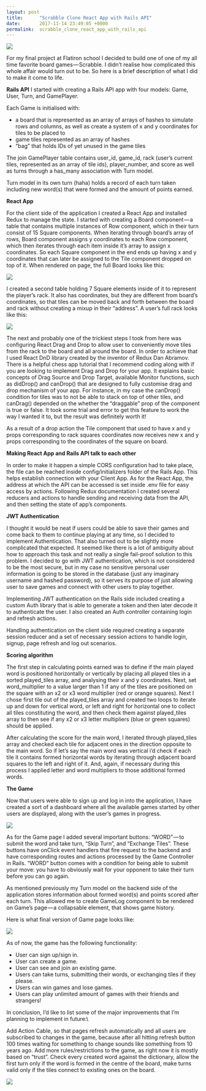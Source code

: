 ```yaml
---
layout: post
title:      "Scrabble Clone React App with Rails API"
date:       2017-11-14 23:49:05 +0000
permalink:  scrabble_clone_react_app_with_rails_api
---
```


![](https://cdn-images-1.medium.com/max/1200/1*vAySz1B0Y86eZ31UYUzBZw.gif)

For my final project at Flatiron school I decided to build one of one of my all time favorite board games — Scrabble.
I didn’t realise how complicated this whole affair would turn out to be. So here is a brief description of what I did to make it come to life.

**Rails API**
I started with creating a Rails API app with four models: Game, User, Turn, and GamePlayer.

Each Game is initialised with:

* a board that is represented as an array of arrays of hashes to simulate rows and columns, as well as create a system of x and y coordinates for tiles to be placed to
* game tiles represented as an array of hashes
* “bag” that holds IDs of yet unused in the game tiles

The join GamePlayer table contains user_id, game_id, rack (user’s current tiles, represented as an array of tile ids), player_number, and score as well as turns through a has_many association with Turn model.

Turn model in its own turn (haha) holds a record of each turn taken including new word(s) that were formed and the amount of points earned.

**React App**

For the client side of the application I created a React App and installed Redux to manage the state. I started with creating a Board component — a table that contains multiple instances of Row component, which in their turn consist of 15 Square components. When iterating through board’s array of rows, Board component assigns y coordinates to each Row component, which then iterates through each item inside it’s array to assign x coordinates. So each Square component in the end ends up having x and y coordinates that can later be assigned to the Tile component dropped on top of it. When rendered on page, the full Board looks like this:

![](https://cdn-images-1.medium.com/max/1600/1*rOKth9AI9TA-u6OyiBF-TA.png)

I created a second table holding 7 Square elements inside of it to represent the player’s rack. It also has coordinates, but they are different from board’s coordinates, so that tiles can be moved back and forth between the board and rack without creating a mixup in their “address”. A user’s full rack looks like this:

![](https://cdn-images-1.medium.com/max/1600/1*dnghBFi1_GmVM5JUbAbCPQ.png)

The next and probably one of the trickiest steps I took from here was configuring React Drag and Drop to allow user to conveniently move tiles from the rack to the board and all around the board. In order to achieve that I used React DnD library created by the inventor of Redux Dan Abramov. There is a helpful chess app tutorial that I recommend coding along with if you are looking to implement Drag and Drop for your app. It explains basic concepts of Drag Source and Drop Target, available Monitor functions, such as didDrop() and canDrop() that are designed to fully customise drag and drop mechanism of your app. For instance, in my case the canDrop() condition for tiles was to not be able to stack on top of other tiles, and canDrag() depended on the whether the “draggable” prop of the component is true or false. It took some trial and error to get this feature to work the way I wanted it to, but the result was definitely worth it!

As a result of a drop action the Tile component that used to have x and y props corresponding to rack squares coordinates now receives new x and y props corresponding to the coordinates of the square on board.

**Making React App and Rails API talk to each other**

In order to make it happen a simple CORS configuration had to take place, the file can be reached inside config/initializers folder of the Rails App. This helps establish connection with your Client App. As for the React App, the address at which the API can be accessed is set inside .env file for easy access by actions. Following Redux documentation I created several reducers and actions to handle sending and receiving data from the API, and then setting the state of app’s components.

**JWT Authentication**

I thought it would be neat if users could be able to save their games and come back to them to continue playing at any time, so I decided to implement Authentication. That also turned out to be slightly more complicated that expected. It seemed like there is a lot of ambiguity about how to approach this task and not really a single fail-proof solution to this problem. I decided to go with JWT authentication, which is not considered to be the most secure, but in my case no sensitive personal user information is going to be stored in the database (just any imaginary username and hashed password), so it serves its purpose of just allowing user to save games and connect with other users to play together.

Implementing JWT authentication on the Rails side included creating a custom Auth library that is able to generate a token and then later decode it to authenticate the user. I also created an Auth controller containing login and refresh actions.

Handling authentication on the client side required creating a separate session reducer and a set of necessary session actions to handle login, signup, page refresh and log out scenarios.

**Scoring algorithm**

The first step in calculating points earned was to define if the main played word is positioned horizontally or vertically by placing all played tiles in a sorted played_tiles array, and analysing their x and y coordinates. Next, set word_multiplier to a value larger than 1 if any of the tiles are positioned on the square with an x2 or x3 word multiplier (red or orange squares).
Next I chose first tile out of the played_tiles array and created two loops to iterate up and down for vertical word, or left and right for horizontal one to collect all tiles constituting the word, and then check them against played_tiles array to then see if any x2 or x3 letter multipliers (blue or green squares) should be applied.

After calculating the score for the main word, I iterated through played_tiles array and checked each tile for adjacent ones in the direction opposite to the main word. So if let’s say the main word was vertical i’d check if each tile it contains formed horizontal words by iterating through adjacent board squares to the left and right of it. And, again, if necessary during this process I applied letter and word multipliers to those additional formed words.

**The Game**

Now that users were able to sign up and log in into the application, I have created a sort of a dashboard where all the available games started by other users are displayed, along with the user’s games in progress.

![](https://cdn-images-1.medium.com/max/1600/1*mzG-4m3cfVmVVTGU4WwKNA.png)

As for the Game page I added several important buttons: “WORD” — to submit the word and take turn, “Skip Turn”, and “Exchange Tiles”. These buttons have onClick event handlers that fire request to the backend and have corresponding routes and actions processed by the Game Controller in Rails. “WORD” button comes with a condition for being able to submit your move: you have to obviously wait for your opponent to take their turn before you can go again.

As mentioned previously my Turn model on the backend side of the application stores information about formed word(s) and points scored after each turn. This allowed me to create GameLog component to be rendered on Game’s page — a collapsable element, that shows game history.

Here is what final version of Game page looks like:

![](https://cdn-images-1.medium.com/max/1600/1*nWDE9SVAwZ-h8CUOUy6Lsw.png)

As of now, the game has the following functionality:

* User can sign up/sign in.
* User can create a game.
* User can see and join an existing game.
* Users can take turns, submitting their words, or exchanging tiles if they please.
* Users can win games and lose games.
* Users can play unlimited amount of games with their friends and strangers!

In conclusion, I’d like to list some of the major improvements that I’m planning to implement in future:\

Add Action Cable, so that pages refresh automatically and all users are subscribed to changes in the game, because after all hitting refresh button 100 times waiting for something to change sounds like something from 10 years ago.
Add more rules/restrictions to the game, as right now it is mostly based on “trust”. Check every created word against the dictionary, allow the first turn only if the word is formed in the centre of the board, make turns valid only if the tiles connect to existing ones on the board.

![](https://cdn-images-1.medium.com/max/1600/1*CIXK9Uy8YYOrpTJ20sBXCA.gif)
